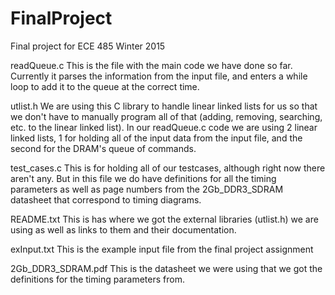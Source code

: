 # FinalProject

Final project for ECE 485 Winter 2015

readQueue.c
This is the file with the main code we have done so far. Currently it parses the information from the input file, and enters a while loop to add it to the queue at the correct time.

utlist.h
We are using this C library to handle linear linked lists for us so that we don't have to manually program all of that (adding, removing, searching, etc. to the linear linked list). In our readQueue.c code we are using 2 linear linked lists, 1 for holding all of the input data from the input file, and the second for the DRAM's queue of commands.

test_cases.c
This is for holding all of our testcases, although right now there aren't any. But in this file we do have definitions for all the timing parameters as well as page numbers from the 2Gb_DDR3_SDRAM datasheet that correspond to timing diagrams.

README.txt
This is has where we got the external libraries (utlist.h) we are using as well as links to them and their documentation.

exInput.txt
This is the example input file from the final project assignment

2Gb_DDR3_SDRAM.pdf
This is the datasheet we were using that we got the definitions for the timing parameters from.
